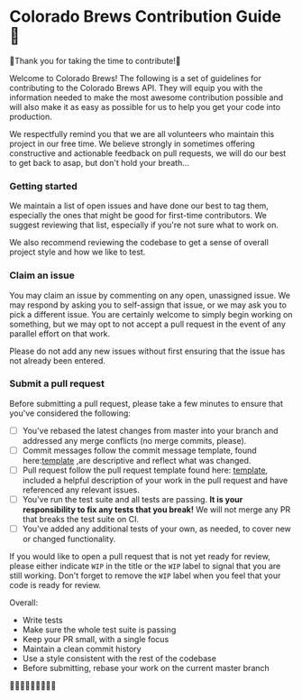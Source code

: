 # Colorado Brews Contribution Guide :beers:
:beer:Thank you for taking the time to contribute!:beer:

Welcome to Colorado Brews! The following is a set of guidelines for contributing
to the Colorado Brews API. They will equip you with the information needed to make the
most awesome contribution possible and will also make it as easy as possible for
us to help you get your code into production.

We respectfully remind you that we are all volunteers who maintain this project in our free time. We believe strongly in sometimes offering constructive and actionable feedback on pull requests, we will do our best to get back to asap, but don't hold your breath...

### Getting started
We maintain a list of open issues and have done our best to tag them, especially
the ones that might be good for first-time contributors. We suggest reviewing
that list, especially if you're not sure what to work on.

We also recommend reviewing the codebase to get a sense of overall project style
and how we like to test.

### Claim an issue
You may claim an issue by commenting on any open, unassigned issue. We may
respond by asking you to self-assign that issue, or we may ask you to pick a different issue. You are certainly welcome to simply begin working on something, but we may opt to not accept a pull request in the event of any parallel effort on that work.

Please do not add any new issues without first ensuring that the issue has not
already been entered.

### Submit a pull request
Before submitting a pull request, please take a few minutes to ensure that
you've considered the following:
- [ ] You've rebased the latest changes from master into your branch and
  addressed any merge conflicts (no merge commits, please).
- [ ] Commit messages follow the commit message template, found here:[template](https://github.com/lorynmason/BYOB/blob/master/commit_message_template.md) ,are descriptive and reflect what was changed.
- [ ] Pull request follow the pull request template found here: [template](https://github.com/lorynmason/BYOB/blob/master/pull_request_template.md), included a helpful description of your work in the pull request and
  have referenced any relevant issues.
- [ ] You've run the test suite and all tests are passing. **It is your
  responsibility to fix any tests that you break!** We will not merge any PR that
  breaks the test suite on CI.
- [ ] You've added any additional tests of your own, as needed, to cover new or
  changed functionality.

If you would like to open a pull request that is not yet ready for review,
please either indicate `WIP` in the title or the `WIP` label to signal that you are still working. Don't forget to
remove the `WIP` label when you feel that your code is ready for review.

Overall:

* Write tests
* Make sure the whole test suite is passing
* Keep your PR small, with a single focus
* Maintain a clean commit history
* Use a style consistent with the rest of the codebase
* Before submitting, rebase your work on the current master branch

:beers::beer::beers::beer::beers::beer::beers::beer::beers: